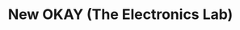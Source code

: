 ---
title: "New OKAY (The Electronics Lab)"
url: /karachi/new-okay-the-electronics-lab/
shop: sewing
---